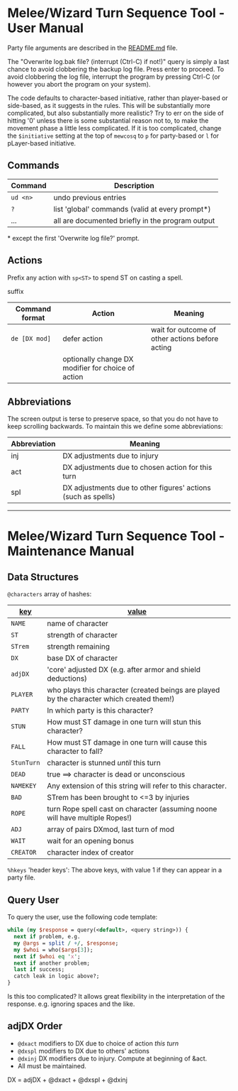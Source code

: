 # Melee/Wizard Turn Sequence Tool - User Manual

Party file arguments are described in the [README.md](../README.md) file.

The "Overwrite log.bak file? (interrupt (Ctrl-C) if not!)" query is simply a
last chance to avoid clobbering the backup log file.  Press enter to
proceed.  To avoid clobbering the log file, interrupt the program by pressing
Ctrl-C (or however you abort the program on your system).

The code defaults to character-based initiative, rather than player-based or
side-based, as it suggests in the rules.  This will be substantially more
complicated, but also substantially more realistic?
Try to err on the side of hitting '0' unless there is some substantial reason not to, to make the movement phase a little less complicated.
If it is too complicated, change the `$initiative` setting at the top of `mewcosq` to `p` for party-based or `l` for pLayer-based initiative.

## Commands
Command|Description
-------|-----------
`ud <n>` | undo <n> previous entries
`?` | list 'global' commands (valid at every prompt\*)
... | all are documented briefly in the program output

\* except the first 'Overwrite log file?' prompt.

## Actions

Prefix any action with `sp<ST>` to spend <ST> ST on casting a spell.

suffix

Command format|Action|Meaning
--------------|------|-------
`de [DX mod]` | defer action | wait for outcome of other actions before acting
|| optionally change DX modifier for choice of action



## Abbreviations
The screen output is terse to preserve space, so that you do not have to keep scrolling backwards.  To maintain this we define some abbreviations:

Abbreviation | Meaning
------------ | -------
inj | DX adjustments due to injury
act | DX adjustments due to chosen action for this turn
spl | DX adjustments due to other figures' actions (such as spells)

---
# Melee/Wizard Turn Sequence Tool - Maintenance Manual

## Data Structures

`@characters` array of hashes:

<u>key</u> | <u>value</u>
----------- | -------------
`NAME` | name of character
`ST` | strength of character
`STrem` | strength remaining
`DX` | base DX of character
`adjDX` | 'core' adjusted DX (e.g. after armor and shield deductions)
`PLAYER` | who plays this character (created beings are played by the character which created them!)
`PARTY` | In which party is this character?
`STUN` | How must ST damage in one turn will stun this character?
`FALL` | How must ST damage in one turn will cause this character to fall?
`StunTurn` | character is stunned *until* this turn
`DEAD` | true ==> character is dead or unconscious
`NAMEKEY` | Any extension of this string will refer to this character.
`BAD` | STrem has been brought to <=3 by injuries
`ROPE` | turn Rope spell cast on character (assuming noone will have multiple Ropes!)
`ADJ` | array of pairs DXmod, last turn of mod
`WAIT` | wait for an opening bonus
`CREATOR` | character index of creator

`%hkeys` 'header keys':  The above keys, with value 1 if they can appear in a party file.

## Query User

To query the user, use the following code template:

```perl
while (my $response = query(<default>, <query string>)) {
  next if problem, e.g.
  my @args = split / +/, $response;
  my $whoi = who($args[3]);
  next if $whoi eq 'x';
  next if another problem;
  last if success;
  catch leak in logic above?;
}
```
Is this too complicated?  It allows great flexibility in the interpretation of the response.  e.g. ignoring spaces and the like.

## adjDX Order
* `@dxact` modifiers to DX due to choice of action *this turn*
* `@dxspl` modifiers to DX due to others' actions
* `@dxinj` DX modifiers due to injury.  Compute at beginning of &act.
* All must be maintained.

DX = adjDX + @dxact + @dxspl + @dxinj


<!--
I think it also makes sense to change the &act API to take an array which is true if that char is acting.  So the array index is the char index.
No, I decided to do it the old way.  Note that it is often called with a single character, for pole and second bow attacks. (6sep021) -->


<!-- #### old scheme:
`@dex` is adjDX of each character, computed after Considerations
takes into account reactions to injury
[deprecate I think]

`@dexadj` is dex adjustment declared in 'Special considerations'.

@dex = adjDX + @dexadj - reactions to injury

`%dexes` list of characters of each dex

`$dex` is the current max dex

`$ties` is the list of people with this dex

`@dex_ties` is `$ties` sorted by `@roll`

`$newdex` is new dex after new injuries

#### new scheme: -->
